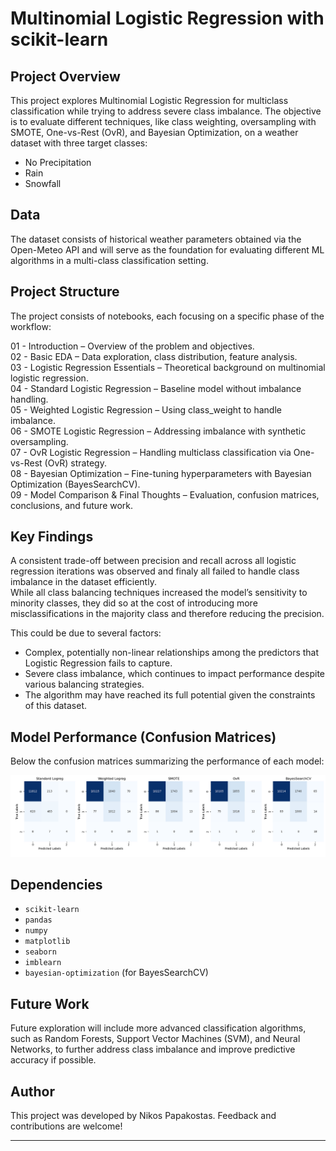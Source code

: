 # Multinomial Logistic Regression with scikit-learn

## Project Overview

This project explores Multinomial Logistic Regression for multiclass classification while trying to address severe class imbalance. The objective is to evaluate different techniques, like class weighting, oversampling with SMOTE, One-vs-Rest (OvR), and Bayesian Optimization, on a weather dataset with three target classes:   
- No Precipitation
- Rain
- Snowfall

## Data
The dataset consists of historical weather parameters obtained via the Open-Meteo API and will serve as the foundation for evaluating different ML algorithms in a multi-class classification setting.

## Project Structure

The project consists of notebooks, each focusing on a specific phase of the workflow:

01 - Introduction – Overview of the problem and objectives.   
02 - Basic EDA – Data exploration, class distribution, feature analysis.   
03 - Logistic Regression Essentials – Theoretical background on multinomial logistic regression.   
04 - Standard Logistic Regression – Baseline model without imbalance handling.   
05 - Weighted Logistic Regression – Using class_weight to handle imbalance.   
06 - SMOTE Logistic Regression – Addressing imbalance with synthetic oversampling.   
07 - OvR Logistic Regression – Handling multiclass classification via One-vs-Rest (OvR) strategy.   
08 - Bayesian Optimization – Fine-tuning hyperparameters with Bayesian Optimization (BayesSearchCV).   
09 - Model Comparison & Final Thoughts – Evaluation, confusion matrices, conclusions, and future work.

## Key Findings
A consistent trade-off between precision and recall across all logistic regression iterations was observed and finaly
all failed to handle class imbalance in the dataset efficiently.   
While all class balancing techniques increased the model’s sensitivity to minority classes, they did so at the cost 
of introducing more misclassifications in the majority class and therefore reducing the precision.

This could be due to several factors:

- Complex, potentially non-linear relationships among the predictors that Logistic Regression fails to capture.
- Severe class imbalance, which continues to impact performance despite various balancing strategies.
- The algorithm may have reached its full potential given the constraints of this dataset.

## Model Performance (Confusion Matrices)

Below the confusion matrices summarizing the performance of each model:

![Confusion Matrix](images/confusion_matrices_plot.png)

## Dependencies

- `scikit-learn`
- `pandas`
- `numpy`
- `matplotlib`
- `seaborn`
- `imblearn`
- `bayesian-optimization` (for BayesSearchCV)

## Future Work

Future exploration will include more advanced classification algorithms, such as Random Forests, Support Vector Machines (SVM), and Neural Networks, to further address class imbalance and improve predictive accuracy if possible.

## Author

This project was developed by Nikos Papakostas. Feedback and contributions are welcome!

---
